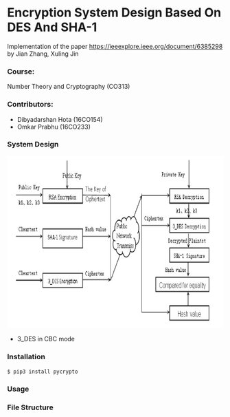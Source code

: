 # Encryption System Design Based On DES And SHA-1
Implementation of the paper https://ieeexplore.ieee.org/document/6385298 by Jian Zhang, Xuling Jin

### Course: 
Number Theory and Cryptography (CO313)

### Contributors: 
- Dibyadarshan Hota (16CO154)
- Omkar Prabhu (16CO233)

### System Design

<img src="system_design.PNG" height="400px">

- 3_DES in CBC mode

### Installation
```
$ pip3 install pycrypto
```

### Usage



### File Structure
